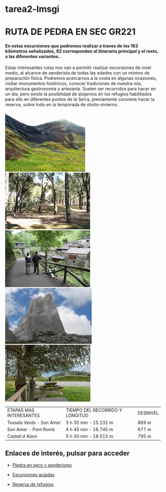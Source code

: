 # tarea2-lmsgi

<!DOCTYPE html>
<html lang="es">
<head>
  <title> RUTA DE PEDRA EN SEC GR221 </title>
  <meta name="description" content="Guia resumen de las excursiones mas interesantes que podemos hacer en la famosa ruta de pedra en sec GR221 de la isla de Mallorca. Destacamos: Es Capdellà a Estellencs, Calvià a Puigpunyent, Tossals Verds a Orient, S’Arracó al Coll de sa Gramola y la del Pas Llis."/>
</head>












<body>
<!-- Aqui va un comentario que no es interpretado por el navegador Un rètol informatiu (h1-h6)--> 
   <h1>RUTA DE PEDRA EN SEC GR221</h1>
   
   <h4>En estas excursiones que podremos realizar a traves de los 163 kilómetros señalizados, 92 corresponden al itinerario principal y el resto, a las diferentes variantes..</h4>
    


<!-- Aqui va un comentario que no es interpretado por el navegador Una descripció (p)-->
  <p>Estas interesantes rutas nos van a permitir realizar excursiones de nivel medio, al alcance de senderista de todas las edades con un mínimo de preparación física. Podremos acercarnos a la costa en algunas ocasiones, visitar monumentos históricos, conocer tradiciones de nuestra isla, arquitectura gastronomía y artesanía. Suelen ser recorridos para hacer en un dia, pero existe la posibilidad de alojarnos en los refugios habilitados para ello en diferentes puntos de la Serra, previamente conviene hacer la reserva, sobre todo en la temporada de otoño-invierno.</p>
  


<!-- Aqui va un comentario que no es interpretado por el navegador Una imatge (o diverses) relativa al tema que has triat. Aprofita per usar programes d'edició d'imatges tipus photoshop, gimp, per redimensionarla. Usa eines com tinypng.com per optimitzar-les--> 


<img src="imagesj.jpg" alt = "imagen de montaña" />
<img src="imagesk.jpg" alt = "imagen de arboles" />
<img src="imagesz.jpg" alt = "imagen de senderistas" />
<img src="imagesn.jpg" alt = "imagen de cima" />
<img src="imagesx.jpg" alt = "imagen de zona de recreo" />

      




<!-- Aqui va un comentario que no es interpretado por el navegador Una taula de dades relacionades amb el tema--> 






<table style="width:100%">
  <tr>
    <td>ETAPAS MAS INTERESANTES</td>
    <td>TIEMPO DEL RECORRIDO Y LONGITUD </td> 
    <td>DESNIVEL</td>
  </tr>
  <tr>
    <td>Tossals Verds - Son Amer</td>
    <td>5 h 35 min - 15.131 m</td>
    <td>869 m</td>
  </tr>
  <tr>
    <td>Son Amer - Pont Romà </td>
    <td>4 h 45 min - 16.745 m</td>
    <td>677 m</td>
  </tr>
  <tr>
    <td>Castell d´Alaró</td>
    <td>5 h 30 min - 18.015 m </td>
    <td>795 m</td>
  </tr>
</table>


<!-- Aqui va un comentario que no es interpretado por el navegador Una llista (li) amb 3 enllaços. Cada enllaç de la llista ha de conduir a una pàgina web relacionada amb el tema triat-->
<h2>Enlaces de interés, pulsar para acceder</h2>

<ul style="list-style-type:disc">
  <li><p><a href="http://www.conselldemallorca.net/?&id_parent=271&id_section=3198">Piedra en seco y senderismo</a></p></li>
  <li><p><a href="http://www.gr221.info/excursiones%20esp.htm">Excursiones guiadas</a></p></li>
  <li><p><a href="http://www.conselldemallorca.net/?&id_parent=491&id_section=3198&id_son=6250&id_lang=1">Reserva de refugios</a></p></li>
</ul>  





</body>
</html>

